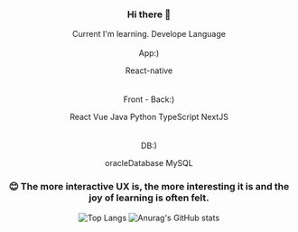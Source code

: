 
<div align="center">

### Hi there 👋

  
Current I'm learning. Develope Language
<br><br>
App:)

React-native
<br><br><br>
Front - Back:)

React Vue Java Python TypeScript NextJS
<br><br><br>
DB:)

oracleDatabase MySQL


### 😊 The more interactive UX is, the more interesting it is and the joy of learning is often felt.

![Top Langs](https://github-readme-stats.vercel.app/api/top-langs/?username=myungke414&layout=compact&theme=shades-of-purple)
![Anurag's GitHub stats](https://github-readme-stats.vercel.app/api?username=myungke414&show_icons=true&theme=buefy)

</div>


<!--
**myungke414/myungke414** is a ✨ _special_ ✨ repository because its `README.md` (this file) appears on your GitHub profile.

Here are some ideas to get you started:

- 🔭 I’m currently working on ...
- 🌱 I’m currently learning ...
- 👯 I’m looking to collaborate on ...
- 🤔 I’m looking for help with ...
- 💬 Ask me about ...
- 📫 How to reach me: ...
- 😄 Pronouns: ...
- ⚡ Fun fact: ...
-->
